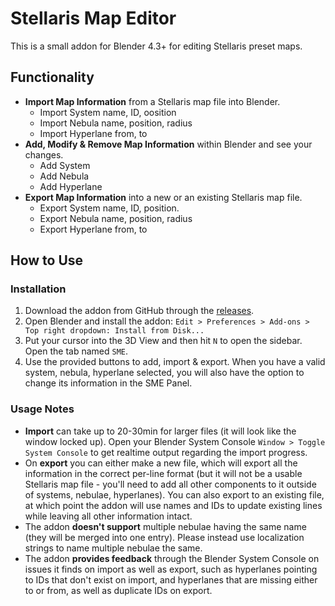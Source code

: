 # Stellaris Map Editor
This is a small addon for Blender 4.3+ for editing Stellaris preset maps.

## Functionality
* **Import Map Information** from a Stellaris map file into Blender.
  * Import System name, ID, oosition
  * Import Nebula name, position, radius
  * Import Hyperlane from, to
* **Add, Modify & Remove Map Information** within Blender and see your changes.
  * Add System
  * Add Nebula
  * Add Hyperlane
* **Export Map Information** into a new or an existing Stellaris map file.
  * Export System name, ID, position.
  * Export Nebula name, position, radius
  * Export Hyperlane from, to

## How to Use
### Installation
1. Download the addon from GitHub through the [releases](https://github.com/enenra/stellaris-map-editor/releases).
2. Open Blender and install the addon: `Edit > Preferences > Add-ons > Top right dropdown: Install from Disk...`
3. Put your cursor into the 3D View and then hit `N` to open the sidebar. Open the tab named `SME`.
4. Use the provided buttons to add, import & export. When you have a valid system, nebula, hyperlane selected, you will also have the option to change its information in the SME Panel.

### Usage Notes
* **Import** can take up to 20-30min for larger files (it will look like the window locked up). Open your Blender System Console `Window > Toggle System Console` to get realtime output regarding the import progress.
* On **export** you can either make a new file, which will export all the information in the correct per-line format (but it will not be a usable Stellaris map file - you'll need to add all other components to it outside of systems, nebulae, hyperlanes). You can also export to an existing file, at which point the addon will use names and IDs to update existing lines while leaving all other information intact.
* The addon **doesn't support** multiple nebulae having the same name (they will be merged into one entry). Please instead use localization strings to name multiple nebulae the same.
* The addon **provides feedback** through the Blender System Console on issues it finds on import as well as export, such as hyperlanes pointing to IDs that don't exist on import, and hyperlanes that are missing either to or from, as well as duplicate IDs on export.